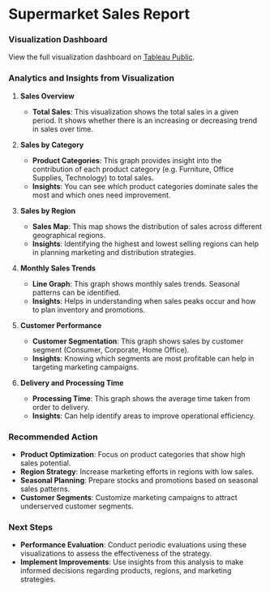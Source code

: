 # **Supermarket Sales Report**
### **Visualization Dashboard**

View the full visualization dashboard on [Tableau Public]([https://public.tableau.com/shared/CXNCP87W6?:display_count=n&:origin=viz_share_link](https://public.tableau.com/views/SuperstoreDashboard_17163961832970/SuperstoreDashboard?:language=en-GB&:sid=&:display_count=n&:origin=viz_share_link)).

### Analytics and Insights from Visualization

1. **Sales Overview**
   - **Total Sales**: This visualization shows the total sales in a given period. It shows whether there is an increasing or decreasing trend in sales over time.

2. **Sales by Category**
   - **Product Categories**: This graph provides insight into the contribution of each product category (e.g. Furniture, Office Supplies, Technology) to total sales.
   - **Insights**: You can see which product categories dominate sales the most and which ones need improvement.

3. **Sales by Region**
   - **Sales Map**: This map shows the distribution of sales across different geographical regions.
   - **Insights**: Identifying the highest and lowest selling regions can help in planning marketing and distribution strategies.

4. **Monthly Sales Trends**
   - **Line Graph**: This graph shows monthly sales trends. Seasonal patterns can be identified.
   - **Insights**: Helps in understanding when sales peaks occur and how to plan inventory and promotions.

5. **Customer Performance**
   - **Customer Segmentation**: This graph shows sales by customer segment (Consumer, Corporate, Home Office).
   - **Insights**: Knowing which segments are most profitable can help in targeting marketing campaigns.

6. **Delivery and Processing Time**
   - **Processing Time**: This graph shows the average time taken from order to delivery.
   - **Insights**: Can help identify areas to improve operational efficiency.

### Recommended Action
- **Product Optimization**: Focus on product categories that show high sales potential.
- **Region Strategy**: Increase marketing efforts in regions with low sales.
- **Seasonal Planning**: Prepare stocks and promotions based on seasonal sales patterns.
- **Customer Segments**: Customize marketing campaigns to attract underserved customer segments.

### Next Steps
- **Performance Evaluation**: Conduct periodic evaluations using these visualizations to assess the effectiveness of the strategy.
- **Implement Improvements**: Use insights from this analysis to make informed decisions regarding products, regions, and marketing strategies.
